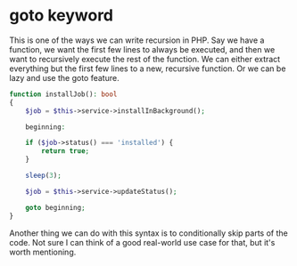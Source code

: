 # goto keyword

This is one of the ways we can write recursion in PHP. Say we have a function, we want the first few lines to always be executed, and then we want to recursively execute the rest of the function. We can either extract everything but the first few lines to a new, recursive function. Or we can be lazy and use the goto feature.
```php
function installJob(): bool
{
    $job = $this->service->installInBackground();

    beginning:

    if ($job->status() === 'installed') {
        return true;
    }

    sleep(3);

    $job = $this->service->updateStatus();

    goto beginning;
}
```
Another thing we can do with this syntax is to conditionally skip parts of the code. Not sure I can think of a good real-world use case for that, but it's worth mentioning.
